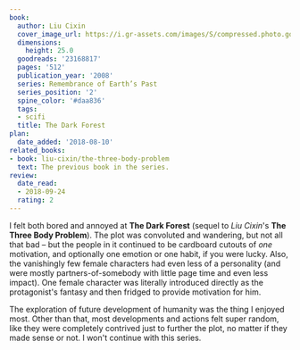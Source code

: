 ```yaml
---
book:
  author: Liu Cixin
  cover_image_url: https://i.gr-assets.com/images/S/compressed.photo.goodreads.com/books/1412064931l/23168817._SX98_.jpg
  dimensions:
    height: 25.0
  goodreads: '23168817'
  pages: '512'
  publication_year: '2008'
  series: Remembrance of Earth’s Past
  series_position: '2'
  spine_color: '#daa836'
  tags:
  - scifi
  title: The Dark Forest
plan:
  date_added: '2018-08-10'
related_books:
- book: liu-cixin/the-three-body-problem
  text: The previous book in the series.
review:
  date_read:
  - 2018-09-24
  rating: 2
---
```


I felt both bored and annoyed at **The Dark Forest** (sequel to *Liu Cixin*'s **The Three Body Problem**). The plot was convoluted and wandering, but not all that bad – but the people in it continued to be cardboard cutouts of *one* motivation, and optionally one emotion or one habit, if you were lucky. Also, the vanishingly few female characters had even less of a personality (and were mostly partners-of-somebody with little page time and even less impact). One female character was literally introduced directly as the protagonist's fantasy and then fridged to provide motivation for him.

The exploration of future development of humanity was the thing I enjoyed most. Other than that, most developments and actions felt super random, like they were completely contrived just to further the plot, no matter if they made sense or not. I won't continue with this series.
